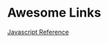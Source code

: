 # Awesome Links

[Javascript Reference](https://developer.mozilla.org/de/docs/Web/JavaScript/Reference)
